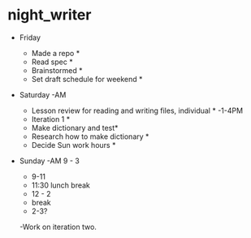 # night_writer
- Friday
  - Made a repo *
  - Read spec *
  - Brainstormed *
  - Set draft schedule for weekend *

- Saturday
  -AM
    - Lesson review for reading and writing files, individual *
  -1-4PM
    - Iteration 1 *
    - Make dictionary and test*
    - Research how to make dictionary *
    - Decide Sun work hours *

- Sunday
  -AM 9 - 3
    - 9-11
    - 11:30 lunch break
    - 12 - 2
    - break
    - 2-3?

  -Work on iteration two.
